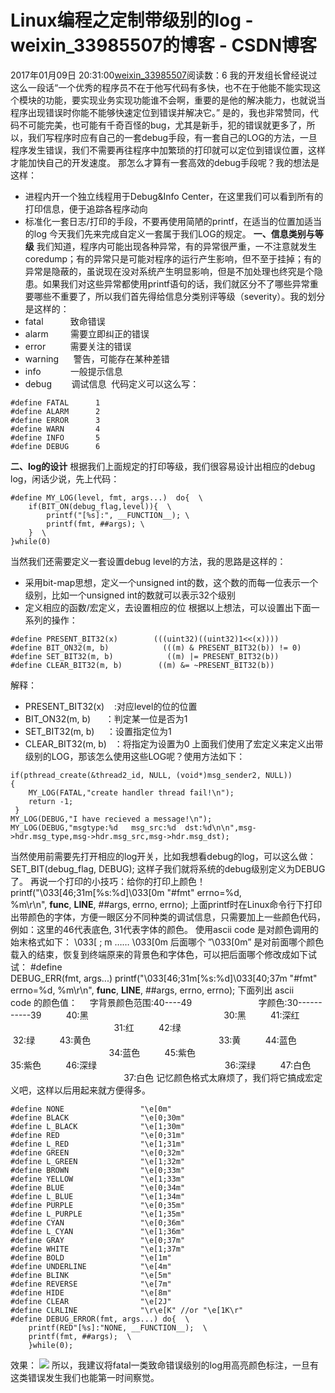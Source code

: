 # Linux编程之定制带级别的log - weixin_33985507的博客 - CSDN博客
2017年01月09日 20:31:00[weixin_33985507](https://me.csdn.net/weixin_33985507)阅读数：6
我的开发组长曾经说过这么一段话“一个优秀的程序员不在于他写代码有多快，也不在于他能不能实现这个模块的功能，要实现业务实现功能谁不会啊，重要的是他的解决能力，也就说当程序出现错误时你能不能够快速定位到错误并解决它。”
是的，我也非常赞同，代码不可能完美，也可能有千奇百怪的bug，尤其是新手，犯的错误就更多了，所以，我们写程序时应有自己的一套debug手段，有一套自己的LOG的方法，一旦程序发生错误，我们不需要再往程序中加繁琐的打印就可以定位到错误位置，这样才能加快自己的开发速度。
那怎么才算有一套高效的debug手段呢？我的想法是这样：
- 进程内开一个独立线程用于Debug&Info Center，在这里我们可以看到所有的打印信息，便于追踪各程序动向
- 标准化一套日志/打印的手段，不要再使用简陋的printf，在适当的位置加适当的log
今天我们先来完成自定义一套属于我们LOG的规定。
**一、信息类别与等级**
我们知道，程序内可能出现各种异常，有的异常很严重，一不注意就发生coredump；有的异常只是可能对程序的运行产生影响，但不至于挂掉；有的异常是隐蔽的，虽说现在没对系统产生明显影响，但是不加处理也终究是个隐患。如果我们对这些异常都使用printf语句的话，我们就区分不了哪些异常重要哪些不重要了，所以我们首先得给信息分类别评等级（severity）。我的划分是这样的：
- fatal           致命错误
- alarm         需要立即纠正的错误
- error          需要关注的错误
- warning      警告，可能存在某种差错
- info            一般提示信息
- debug        调试信息 
代码定义可以这么写：
```
#define FATAL      1
#define ALARM      2
#define ERROR      3
#define WARN       4
#define INFO       5
#define DEBUG      6
```
**二、log的设计**
根据我们上面规定的打印等级，我们很容易设计出相应的debug log，闲话少说，先上代码：
```
#define MY_LOG(level, fmt, args...)  do{  \
    if(BIT_ON(debug_flag,level)){  \
        printf("[%s]:", __FUNCTION__); \
        printf(fmt, ##args); \
    }  \
}while(0)
```
当然我们还需要定义一套设置debug level的方法，我的思路是这样的：
- 采用bit-map思想，定义一个unsigned int的数，这个数的而每一位表示一个级别，比如一个unsigned int的数就可以表示32个级别
- 定义相应的函数/宏定义，去设置相应的位
根据以上想法，可以设置出下面一系列的操作：
```
#define PRESENT_BIT32(x)        (((uint32)((uint32)1<<(x))))
#define BIT_ON32(m, b)            (((m) & PRESENT_BIT32(b)) != 0)
#define SET_BIT32(m, b)            ((m) |= PRESENT_BIT32(b))
#define CLEAR_BIT32(m, b)        ((m) &= ~PRESENT_BIT32(b))
```
解释：
- PRESENT_BIT32(x)    :对应level的位的位置
- BIT_ON32(m, b)      ：判定某一位是否为1
- SET_BIT32(m, b)     ：设置指定位为1
- CLEAR_BIT32(m, b)   ：将指定为设置为0
上面我们使用了宏定义来定义出带级别的LOG，那该怎么使用这些LOG呢？使用方法如下：
```
if(pthread_create(&thread2_id, NULL, (void*)msg_sender2, NULL))
{
    MY_LOG(FATAL,"create handler thread fail!\n");
    return -1;
 }
MY_LOG(DEBUG,"I have recieved a message!\n");
MY_LOG(DEBUG,"msgtype:%d   msg_src:%d  dst:%d\n\n",msg->hdr.msg_type,msg->hdr.msg_src,msg->hdr.msg_dst);
```
当然使用前需要先打开相应的log开关，比如我想看debug的log，可以这么做：
SET_BIT(debug_flag, DEBUG);
这样子我们就将系统的debug级别定义为DEBUG了。
再说一个打印的小技巧：给你的打印上颜色！
printf("\033[46;31m[%s:%d]\033[0m "#fmt" errno=%d, %m\r\n", __func__, __LINE__, ##args, errno, errno);
上面printf时在Linux命令行下打印出带颜色的字体，方便一眼区分不同种类的调试信息，只需要加上一些颜色代码，例如：这里的46代表底色, 31代表字体的颜色。
使用ascii code 是对颜色调用的始末格式如下：
\033[ ; m …… \033[0m
后面哪个 ”\033[0m” 是对前面哪个颜色载入的结束，恢复到终端原来的背景色和字体色，可以把后面哪个修改成如下试试：
#define DEBUG_ERR(fmt, args...) printf("\033[46;31m[%s:%d]\033[40;37m "#fmt" errno=%d, %m\r\n", __func__, __LINE__, ##args, errno, errno);
下面列出 ascii code 的颜色值：
    字背景颜色范围:40----49                           字颜色:30-----------39
         40:黑                                                       30:黑
         41:深红                                                    31:红
         42:绿                                                       32:绿
         43:黄色                                                    33:黄
         44:蓝色                                                    34:蓝色
         45:紫色                                                    35:紫色
         46:深绿                                                    36:深绿
         47:白色                                                    37:白色
记忆颜色格式太麻烦了，我们将它搞成宏定义吧，这样以后用起来就方便得多。
```
#define NONE                 "\e[0m"
#define BLACK                "\e[0;30m"
#define L_BLACK              "\e[1;30m"
#define RED                  "\e[0;31m"
#define L_RED                "\e[1;31m"
#define GREEN                "\e[0;32m"
#define L_GREEN              "\e[1;32m"
#define BROWN                "\e[0;33m"
#define YELLOW               "\e[1;33m"
#define BLUE                 "\e[0;34m"
#define L_BLUE               "\e[1;34m"
#define PURPLE               "\e[0;35m"
#define L_PURPLE             "\e[1;35m"
#define CYAN                 "\e[0;36m"
#define L_CYAN               "\e[1;36m"
#define GRAY                 "\e[0;37m"
#define WHITE                "\e[1;37m"
#define BOLD                 "\e[1m"
#define UNDERLINE            "\e[4m"
#define BLINK                "\e[5m"
#define REVERSE              "\e[7m"
#define HIDE                 "\e[8m"
#define CLEAR                "\e[2J"
#define CLRLINE              "\r\e[K" //or "\e[1K\r"
#define DEBUG_ERROR(fmt, args...) do{  \
    printf(RED"[%s]:"NONE, __FUNCTION__);  \
    printf(fmt, ##args);  \
    }while(0);
```
效果：
![](https://img-blog.csdn.net/20170105222745167)
所以，我建议将fatal一类致命错误级别的log用高亮颜色标注，一旦有这类错误发生我们也能第一时间察觉。

